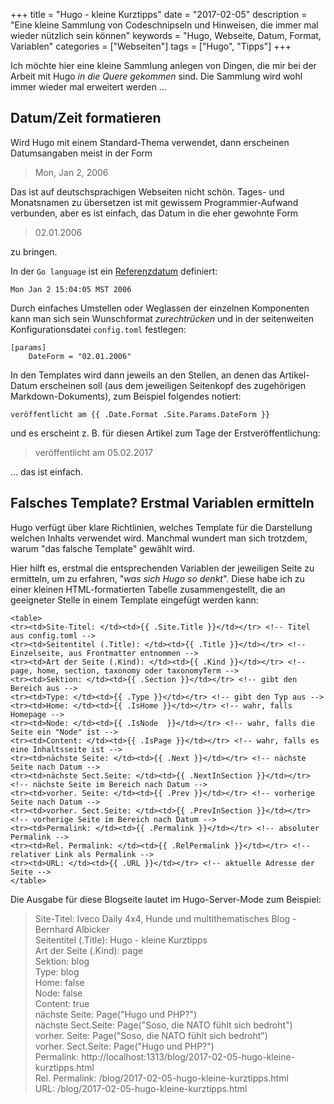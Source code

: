+++
title 		= "Hugo - kleine Kurztipps"
date 		= "2017-02-05"
description = "Eine kleine Sammlung von Codeschnipseln und Hinweisen, die immer mal wieder nützlich sein können"
keywords      = "Hugo, Webseite, Datum, Format, Variablen"
categories 	= ["Webseiten"]
tags 		= ["Hugo", "Tipps"]
+++

Ich möchte hier eine kleine Sammlung anlegen von Dingen, die mir bei der Arbeit mit Hugo _in die Quere gekommen_ sind. Die Sammlung wird wohl immer wieder mal erweitert werden ...

## Datum/Zeit formatieren
Wird Hugo mit einem Standard-Thema verwendet, dann erscheinen Datumsangaben meist in der Form<!--more-->

> Mon, Jan 2, 2006

Das ist auf deutschsprachigen Webseiten nicht schön. Tages- und Monatsnamen zu übersetzen ist mit gewissem Programmier-Aufwand verbunden, aber es ist einfach, das Datum in die eher gewohnte Form

> 02.01.2006 

zu bringen.

In der `Go language` ist ein [Referenzdatum](https://golang.org/pkg/time/#pkg-constants) definiert:

    Mon Jan 2 15:04:05 MST 2006
    
Durch einfaches Umstellen oder Weglassen der einzelnen Komponenten kann man sich  sein Wunschformat _zurechtrücken_ und in der seitenweiten Konfigurationsdatei `config.toml` festlegen:
```
[params]
    DateForm = "02.01.2006"
```
In den Templates wird dann jeweils an den Stellen, an denen das Artikel-Datum erscheinen soll (aus dem jeweiligen Seitenkopf des zugehörigen Markdown-Dokuments), zum Beispiel folgendes notiert:

    veröffentlicht am {{ .Date.Format .Site.Params.DateForm }}
      
und es erscheint z. B. für diesen Artikel zum Tage der Erstveröffentlichung:

> veröffentlicht am 05.02.2017

... das ist einfach.

## Falsches Template? Erstmal Variablen ermitteln
Hugo verfügt über klare Richtlinien, welches Template für die Darstellung welchen Inhalts verwendet wird. Manchmal wundert man sich trotzdem, warum "das falsche Template" gewählt wird.

Hier hilft es, erstmal die entsprechenden Variablen der jeweiligen Seite zu ermitteln, um zu erfahren, "_was sich Hugo so denkt_". Diese habe ich zu einer kleinen HTML-formatierten Tabelle zusammengestellt, die an geeigneter Stelle in einem Template eingefügt werden kann:

```
<table>
<tr><td>Site-Titel: </td><td>{{ .Site.Title }}</td></tr> <!-- Titel aus config.toml -->
<tr><td>Seitentitel (.Title): </td><td>{{ .Title }}</td></tr> <!-- Einzelseite, aus Frontmatter entnommen -->
<tr><td>Art der Seite (.Kind): </td><td>{{ .Kind }}</td></tr> <!-- page, home, section, taxonomy oder taxonomyTerm -->
<tr><td>Sektion: </td><td>{{ .Section }}</td></tr> <!-- gibt den Bereich aus -->
<tr><td>Type: </td><td>{{ .Type }}</td></tr> <!-- gibt den Typ aus -->
<tr><td>Home: </td><td>{{ .IsHome }}</td></tr> <!-- wahr, falls Homepage -->
<tr><td>Node: </td><td>{{ .IsNode  }}</td></tr> <!-- wahr, falls die Seite ein "Node" ist -->
<tr><td>Content: </td><td>{{ .IsPage }}</td></tr> <!-- wahr, falls es eine Inhaltsseite ist -->
<tr><td>nächste Seite: </td><td>{{ .Next }}</td></tr> <!-- nächste Seite nach Datum -->
<tr><td>nächste Sect.Seite: </td><td>{{ .NextInSection }}</td></tr> <!-- nächste Seite im Bereich nach Datum -->
<tr><td>vorher. Seite: </td><td>{{ .Prev }}</td></tr> <!-- vorherige Seite nach Datum -->
<tr><td>vorher. Sect.Seite: </td><td>{{ .PrevInSection }}</td></tr> <!-- vorherige Seite im Bereich nach Datum -->
<tr><td>Permalink: </td><td>{{ .Permalink }}</td></tr> <!-- absoluter Permalink -->
<tr><td>Rel. Permalink: </td><td>{{ .RelPermalink }}</td></tr> <!-- relativer Link als Permalink -->
<tr><td>URL: </td><td>{{ .URL }}</td></tr> <!-- aktuelle Adresse der Seite -->
</table>
```
Die Ausgabe für diese Blogseite lautet im Hugo-Server-Mode zum Beispiel:

> Site-Titel: 	Iveco Daily 4x4, Hunde und multithematisches Blog - Bernhard Albicker     
Seitentitel (.Title): 	Hugo - kleine Kurztipps     
Art der Seite (.Kind): 	page     
Sektion: 	blog    
Type: 	blog     
Home: 	false    
Node: 	false      
Content: 	true     
nächste Seite: 	Page("Hugo und PHP?")    
nächste Sect.Seite: 	Page("Soso, die NATO fühlt sich bedroht")     
vorher. Seite: 	Page("Soso, die NATO fühlt sich bedroht")    
vorher. Sect.Seite: 	Page("Hugo und PHP?")     
Permalink: 	http://localhost:1313/blog/2017-02-05-hugo-kleine-kurztipps.html     
Rel. Permalink: 	/blog/2017-02-05-hugo-kleine-kurztipps.html     
URL: 	/blog/2017-02-05-hugo-kleine-kurztipps.html      


